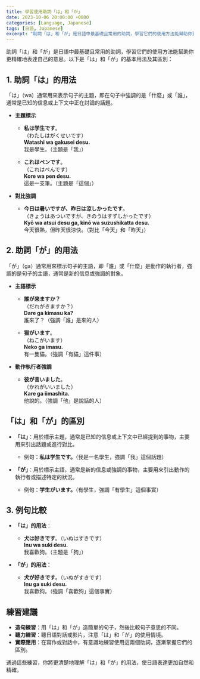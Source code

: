 ```yaml
---
title: 學習使用助詞「は」和「が」
date: 2023-10-06 20:00:00 +0800
categories: [Language, Japanese]
tags: [日語, Japanese] 
excerpt: "助詞「は」和「が」是日語中最基礎且常用的助詞，學習它們的使用方法能幫助你更精確地表達自己的意思"
---
```


助詞「は」和「が」是日語中最基礎且常用的助詞，學習它們的使用方法能幫助你更精確地表達自己的意思。以下是「は」和「が」的基本用法及其區別：

## **1. 助詞「は」的用法**
「は」（wa）通常用來表示句子的主題，即在句子中強調的是「什麼」或「誰」，通常是已知的信息或上下文中正在討論的話題。

- **主題標示**
  - **私は学生です**。  
    （わたしはがくせいです）  
    **Watashi wa gakusei desu.**  
    我是學生。（主題是「我」）
  
  - **これはペンです**。  
    （これはぺんです）  
    **Kore wa pen desu.**  
    這是一支筆。（主題是「這個」）

- **對比強調**
  - **今日は暑いですが、昨日は涼しかったです**。  
    （きょうはあついですが、きのうはすずしかったです）  
    **Kyō wa atsui desu ga, kinō wa suzushikatta desu.**  
    今天很熱，但昨天很涼快。（對比「今天」和「昨天」）

## **2. 助詞「が」的用法**
「が」（ga）通常用來標示句子的主語，即「誰」或「什麼」是動作的執行者，強調的是句子的主語，通常是新的信息或強調的對象。

- **主語標示**
  - **誰が来ますか？**  
    （だれがきますか？）  
    **Dare ga kimasu ka?**  
    誰來了？（強調「誰」是來的人）

  - **猫がいます**。  
    （ねこがいます）  
    **Neko ga imasu.**  
    有一隻貓。（強調「有貓」這件事）

- **動作執行者強調**
  - **彼が言いました**。  
    （かれがいいました）  
    **Kare ga iimashita.**  
    他說的。（強調「他」是說話的人）

## **「は」和「が」的區別**
- **「は」**：用於標示主題，通常是已知的信息或上下文中已經提到的事物，主要用來引出話題或進行對比。
  - 例句：**私は学生です。**（我是一名學生，強調「我」這個話題）

- **「が」**：用於標示主語，通常是新的信息或強調的事物，主要用來引出動作的執行者或描述特定的狀況。
  - 例句：**学生がいます。**（有學生，強調「有學生」這個事實）

## **3. 例句比較**
- **「は」的用法**：  
  - **犬は好きです**。（いぬはすきです）  
    **Inu wa suki desu.**  
    我喜歡狗。（主題是「狗」）
  
- **「が」的用法**：  
  - **犬が好きです**。（いぬがすきです）  
    **Inu ga suki desu.**  
    我喜歡狗。（強調「喜歡狗」這個事實）

## **練習建議**
- **造句練習**：用「は」和「が」造簡單的句子，然後比較句子意思的不同。
- **聽力練習**：聽日語對話或影片，注意「は」和「が」的使用情境。
- **實際應用**：在寫作或對話中，有意識地練習使用這兩個助詞，逐漸掌握它們的區別。

通過這些練習，你將更清楚地理解「は」和「が」的用法，使日語表達更加自然和精確。
